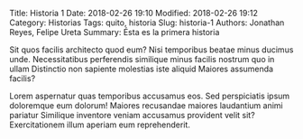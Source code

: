Title: Historia 1
Date: 2018-02-26 19:10
Modified: 2018-02-26 19:12
Category: Historias
Tags: quito, historia
Slug: historia-1
Authors: Jonathan Reyes, Felipe Ureta
Summary: Ésta es la primera historia

Sit quos facilis architecto quod eum? Nisi temporibus beatae minus ducimus unde. Necessitatibus perferendis similique minus facilis nostrum quo in ullam Distinctio non sapiente molestias iste aliquid Maiores assumenda facilis?

Lorem aspernatur quas temporibus accusamus eos. Sed perspiciatis ipsum doloremque eum dolorum! Maiores recusandae maiores laudantium animi pariatur Similique inventore veniam accusamus provident velit sit? Exercitationem illum aperiam eum reprehenderit.
